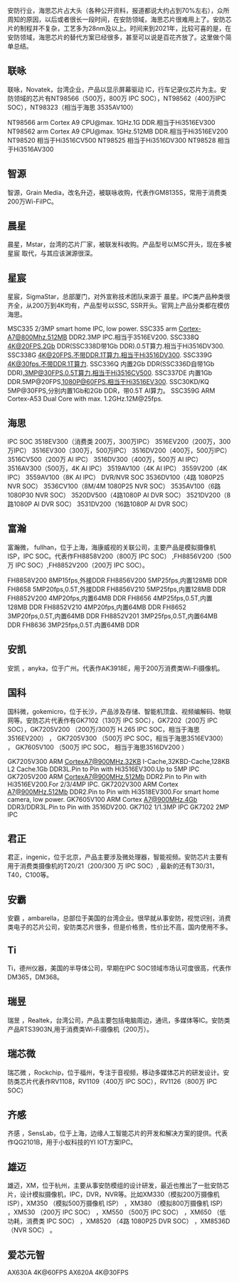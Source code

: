 安防行业，海思芯片占大头（各种公开资料，报道都说大约占到70%左右），众所周知的原因，以后或者很长一段时间，在安防领域，海思芯片很难用上了。安防芯片的制程并不复杂，工艺多为28nm及以上。时间来到2021年，比较可喜的是，在安防领域，海思芯片的替代方案已经很多，甚至可以说是百花齐放了。这里做个简单总结。


## 联咏
联咏，Novatek，台湾企业，产品以显示屏幕驱动 IC，行车记录仪芯片为主。安防领域的芯片有NT98566（500万，800万 IPC SOC），NT98562（400万IPC SOC），NT98323（相当于海思 3535AV100）

NT98566 arm Cortex A9 CPU@max. 1GHz.1G DDR.相当于Hi3516EV300
NT98562 arm Cortex A9 CPU@max. 1GHz.512MB DDR.相当于Hi3516EV200
NT98520 相当于Hi3516CV500
NT98525 相当于Hi3516DV300
NT98528 相当于Hi3516AV300

## 智源
智源，Grain Media，改名升迈，被联咏收购，代表作GM8135S，常用于消费类200万Wi-FiIPC。

## 晨星

晨星，Mstar，台湾的芯片厂家，被联发科收购。产品型号以MSC开头，现在多被星宸 取代，与其应该渊源很深。

## 星宸

星宸，SigmaStar，总部厦门，对外宣称技术团队来源于 晨星。IPC类产品种类很齐全，从200万到4K均有，产品型号以SSC, SSR开头。官网上产品分类都在模仿海思。

MSC335 2/3MP smart home IPC, low power.
SSC335 arm Cortex-A7@800Mhz.512MB DDR2.3MP IPC.相当于3516EV200.
SSC338Q 4K@20FPS.2Gb DDR(SSC338D带1Gb DDR).0.5T算力.相当于Hi3516DV300.
SSC338G 4K@20FPS.不带DDR.1T算力.相当于Hi3516DV300.
SSC339G 4K@30fps.不带DDR.1T算力.
SSC336Q 内置2Gb DDR(SSC336D自带1Gb DDR).3MP@30FPS.0.5T算力.相当于Hi3516CV500.
SSC337DE 内置1Gb DDR.5MP@20FPS,1080P@60FPS.相当于Hi3516EV300.
SSC30KD/KQ 5MP@30FPS,分别内置1Gb和2Gb DDR，带0.5T AI算力。
SSC359G ARM Cortex-A53 Dual Core with max. 1.2GHz.12M@25fps.

## 海思
IPC SOC
3518EV300（消费类 200万，300万IPC）
3516EV200（200万，300万IPC）
3516EV300（300万，500万IPC）
3516DV200（400万，500万IPC）
3516CV500（200万 AI IPC）
3516DV300（400万，500万 AI IPC）
3516AV300（500万，4K AI IPC）
3519AV100（4K AI IPC）
3559V200（4K IPC）
3559AV100（8K AI IPC）
DVR/NVR SOC
3536DV100（4路 1080P25 NVR SOC）
3536CV100（8M/4M 1080P25 NVR SOC）
3535AV100（6路1080P30 NVR SOC）
3520DV500（4路1080P AI DVR SOC）
3521DV200（8路1080P AI DVR SOC）
3531DV200（16路1080P AI DVR SOC）

## 富瀚
富瀚微， fullhan，位于上海，海康威视的关联公司，主要产品是模拟摄像机ISP，IPC SOC。代表作FH8858V200（800万 IPC SOC） ,FH8856V200（500万 IPC SOC）,FH8852V200（200万 IPC SOC）。

FH8858V200 8MP15fps,外接DDR
FH8856V200 5MP25fps,内置128MB DDR
FH8658 5MP20fps,0.5T,外接DDR
FH8856V210 5MP25fps,内置128MB DDR
FH8852V200 4MP20fps,内置64MB DDR
FH8656 4MP25fps,0.5T,内置128MB DDR
FH8852V210 4MP20fps,内置64MB DDR
FH8652 3MP20fps,0.5T,内置64MB DDR
FH8852V201 3MP25fps,0.5T,内置64MB DDR
FH8636 3MP25fps,0.5T.内置64MB DDR

## 安凯
安凯 ，anyka，位于广州。代表作AK3918E，用于200万消费类Wi-Fi摄像机。

## 国科

国科微，gokemicro，位于长沙，产品涉及存储、智能机顶盒、视频编解码、物联网等。安防芯片代表作有GK7102（130万 IPC SOC），GK7202（200万 IPC SOC），GK7205V200 （200万/300万 H.265 IPC SOC，相当于海思3516EV200） ， GK7205V300 （500万 IPC SOC，相当于海思3516EV300） ， GK7605V100 （500万 IPC SOC， 相当于海思3516DV200 ）

GK7205V300 ARM CortexA7@900MHz.32KB I-Cache,32KBD-Cache,128KB L2 Cache.1Gb DDR3L.Pin to Pin with Hi3516EV300.Up to 5MP IPC
GK7205V200 ARM CortexA7@900MHz.512Mb DDR2.Pin to Pin with Hi3516EV200.For 2/3/4MP IPC.
GK7202V300 ARM Cortex A7@900MHz.512Mb DDR2.Pin to Pin with Hi3518EV300.For smart home camera, low power.
GK7605V100 ARM Cortex A7@900MHz.4Gb DDR3/DDR3L.Pin to Pin with 3516DV200.
GK7102 1/1.3MP IPC
GK7202 2MP IPC

## 君正
君正，ingenic，位于北京，产品主要涉及微处理器，智能视频。安防芯片主要有用于消费类摄像机的T20/21（200/300 万 IPC SOC）, 最新的还有T30/31，T40，C100等。

## 安霸
安霸 ，ambarella，总部位于美国的台湾企业。很早就从事安防，视觉识别，消费类电子的芯片公司，安防类芯片很多，但是价格贵，性价比不高，国内使用不多。

## Ti
Ti，德州仪器，美国的半导体公司，早期在IPC SOC领域市场认可度很高，代表作DM365，DM368。

## 瑞昱
瑞昱 ，Realtek，台湾公司，产品主要包括电脑周边，通讯，多媒体等IC。安防类产品RTS3903N,用于消费类Wi-Fi摄像机（200万）。

## 瑞芯微
瑞芯微 ，Rockchip，位于福州，专注于音视频，移动多媒体芯片的研发设计。安防类芯片代表作RV1108，RV1109（400万 IPC SOC），RV1126（800万 IPC SOC）

## 齐感
齐感 ，SensLab，位于上海，边缘人工智能芯片的开发和解决方案的提供。代表作QG2101B，用于小蚁科技的YI IOT方案IPC。

## 雄迈
雄迈，XM，位于杭州，主要从事安防模组的设计研发，最近也推出了一批安防芯片，设计模拟摄像机，IPC，DVR，NVR等。比如XM330（模拟200万摄像机 ISP），XM350 （模拟500万摄像机 ISP） ，XM380 （模拟800万摄像机 ISP） ，XM530 （200万 IPC SOC） ，XM550 （500万 IPC SOC） ，XM650 （低功耗，消费类 IPC SOC） ，XM8520 （4路 1080P25 DVR SOC） ，XM8536D （NVR SOC） 。

## 爱芯元智
AX630A 4K@60FPS
AX620A 4K@30FPS